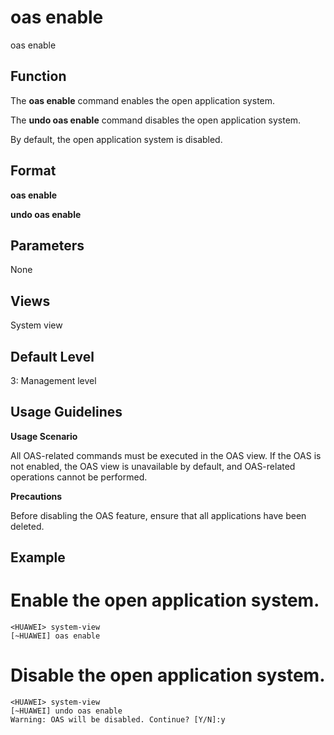oas enable
==========

oas enable

Function
--------



The **oas enable** command enables the open application system.

The **undo oas enable** command disables the open application system.



By default, the open application system is disabled.


Format
------

**oas enable**

**undo oas enable**


Parameters
----------

None

Views
-----

System view


Default Level
-------------

3: Management level


Usage Guidelines
----------------

**Usage Scenario**

All OAS-related commands must be executed in the OAS view. If the OAS is not enabled, the OAS view is unavailable by default, and OAS-related operations cannot be performed.

**Precautions**

Before disabling the OAS feature, ensure that all applications have been deleted.


Example
-------

# Enable the open application system.
```
<HUAWEI> system-view
[~HUAWEI] oas enable

```

# Disable the open application system.
```
<HUAWEI> system-view
[~HUAWEI] undo oas enable
Warning: OAS will be disabled. Continue? [Y/N]:y

```